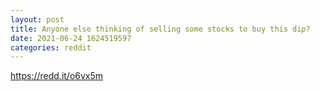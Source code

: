 ```yaml
--- 
layout: post 
title: Anyone else thinking of selling some stocks to buy this dip? 
date: 2021-06-24 1624519597 
categories: reddit 
--- 
```

https://redd.it/o6vx5m